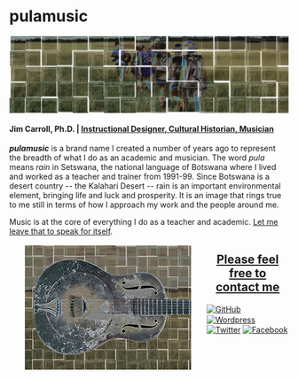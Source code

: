 # pulamusic

<img src="assets/Walking-Central-Kalahari-solarized-tiles-strip.png" alt="Walking through the Central Kalahari Game Reserve" align="center" class="feature-img">

#### Jim Carroll, Ph.D. | [Instructional Designer, Cultural Historian, Musician](https://github.com/pulamusic)

***pulamusic*** is a brand name I created a number of years ago to represent the breadth of what I do as an academic and musician. The word *pula* means *rain* in Setswana, the national language of Botswana where I lived and worked as a teacher and trainer from 1991-99. Since Botswana is a desert country -- the Kalahari Desert -- rain is an important environmental element, bringing life and luck and prosperity. It is an image that rings true to me still in terms of how I approach my work and the people around me.

Music is at the core of everything I do as a teacher and academic. [Let me leave that to speak for itself](https://soundcloud.com/pulamusic).

<a href="https://soundcloud.com/pulamusic" target="_blank">
  <img src="assets/kalahari-duolian-thumbnail.png" alt="Kalahari Duolian" align="left" style="margin: 0.2em 2em;" class="soundcloud-img">
</a>

<a href="mailto:contact@pulamusic.com"><h2 align="center">Please feel free to contact me</h2></a>

<a href="https://pulamusic.github.io" target="_blank"><img href="assets/github-brands.png" alt="GitHub" align="center"></a>
<a href="https://pulablog.com/" target="_blank"><img href="assets/wordpress-brands.png" alt="Wordpress" align="center"></a>
<a href="https://twitter.com/pulamusic" target="_blank"><img href="assets/twitter-brands.png" alt="Twitter" align="center"></a>
<a href="https://www.facebook.com/PulaBlog" target="_blank"><img href="assets/facebook-square-brands.png" alt="Facebook" align="center"></a>

